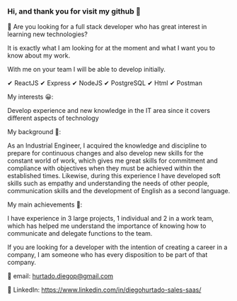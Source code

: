 ### Hi, and thank you for visit my github 👋

🔎 Are you looking for a full stack developer who has great interest in learning new technologies?

It is exactly what I am looking for at the moment and what I want you to know about my work.

With me on your team I will be able to develop initially.

✔ ReactJS
✔ Express
✔ NodeJS
✔ PostgreSQL
✔ Html
✔ Postman

My interests 😀:

Develop experience and new knowledge in the IT area since it covers different aspects of technology

My background 💼:

As an Industrial Engineer, I acquired the knowledge and discipline to prepare for continuous changes and also develop new skills for the constant world of work, which gives me great skills for commitment and compliance with objectives when they must be achieved within the established times. Likewise, during this experience I have developed soft skills such as empathy and understanding the needs of other people, communication skills and the development of English as a second language.

My main achievements 🤩:

I have experience in 3 large projects, 1 individual and 2 in a work team, which has helped me understand the importance of knowing how to communicate and delegate functions to the team.

If you are looking for a developer with the intention of creating a career in a company, I am someone who has every disposition to be part of that company.

📧 email: hurtado.diegop@gmail.com

📝 LinkedIn: https://www.linkedin.com/in/diegohurtado-sales-saas/
